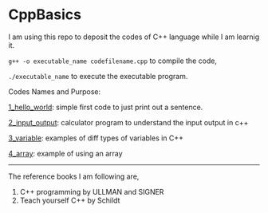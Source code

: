 # CppBasics

I am using this repo to deposit the codes of C++ language while I am learnig it.

`g++ -o executable_name codefilename.cpp` to compile the code,

`./executable_name` to execute the executable program.

Codes Names and Purpose:

[1_hello_world](https://github.com/kamaltripathi/CppBasics/tree/main/1_hello_world): simple first code to just print out a sentence.

[2_input_output](): calculator program to understand the input output in c++

[3_variable](): examples of diff types of variables in C++

[4_array](): example of using an array 


______________________________________________

The reference books I am following are, 
1. C++ programming by ULLMAN and SIGNER
2. Teach yourself C++ by Schildt

